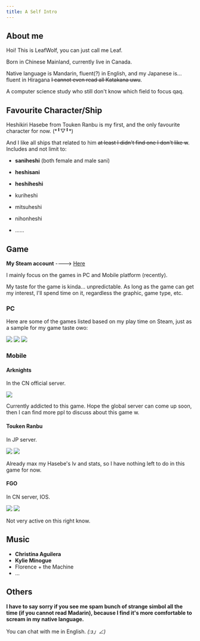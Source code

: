 ```yaml
---
title: A Self Intro
---
```

## About me

Hoi! This is LeafWolf, you can just call me Leaf.

Born in Chinese Mainland, currently live in Canada.

Native language is Mandarin, fluent(?) in English, and my Japanese is... fluent in Hiragana ~~I cannot even read all Katakana uwu~~.

A computer science study who still don't know which field to focus qaq.

## Favourite Character/Ship

Heshikiri Hasebe from Touken Ranbu is my first, and the only favourite character for now. (\*╹▽╹*)

And I like all ships that related to him ~~at least I didn't find one I don't like w~~. Includes and not limit to:

* **saniheshi** (both female and male sani)

* **heshisani**

* **heshiheshi**

* kuriheshi

* mitsuheshi

* nihonheshi

* ......


## Game

**My Steam account** ----> <a href="https://steamcommunity.com/id/thesoulwolf/" target="_blank">Here</a>

I mainly focus on the games in PC and Mobile platform (recently).

My taste for the game is kinda... unpredictable. As long as the game can get my interest, I'll spend time on it, regardless the graphic, game type, etc.

### PC

Here are some of the games listed based on my play time on Steam, just as a sample for my game taste owo:

<img src="/assets/images/post_images/steam-game-list1.png">

<img src="/assets/images/post_images/steam-game-list2.png "> 

<img src="/assets/images/post_images/steam-game-list3.png">


### Mobile

#### Arknights

In the CN official server. 

<img src="/assets/images/post_images/arknights.png">

Currently addicted to this game. Hope the global server can come up soon, then I can find more ppl to discuss about this game w. 

#### Touken Ranbu

In JP server.

<img src="/assets/images/post_images/tkrb.png">

<img src="/assets/images/post_images/tkrb-hsb.png">

Already max my Hasebe's lv and stats, so I have nothing left to do in this game for now.

#### FGO

In CN server, IOS.

<img src="/assets/images/post_images/fgo1.png">

<img src="/assets/images/post_images/fgo2.png">

Not very active on this right know. 

## Music

* **Christina Aguilera**
* **Kylie Minogue**
* Florence + the Machine
* ...

## Others
**I have to say sorry if you see me spam bunch of strange simbol all the time (if you cannot read Madarin), because I find it's more comfortable to scream in my native language.**

You can chat with me in English. _(:з」∠)_